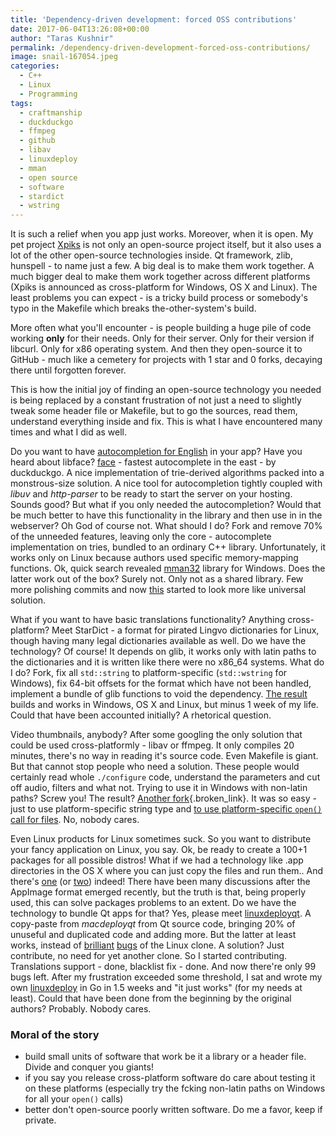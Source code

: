 ```yaml
---
title: 'Dependency-driven development: forced OSS contributions'
date: 2017-06-04T13:26:08+00:00
author: "Taras Kushnir"
permalink: /dependency-driven-development-forced-oss-contributions/
image: snail-167054.jpeg
categories:
  - C++
  - Linux
  - Programming
tags:
  - craftmanship
  - duckduckgo
  - ffmpeg
  - github
  - libav
  - linuxdeploy
  - mman
  - open source
  - software
  - stardict
  - wstring
---
```

It is such a relief when you app just works. Moreover, when it is open. My pet project [Xpiks](https://github.com/ribtoks/xpiks) is not only an open-source project itself, but it also uses a lot of the other open-source technologies inside. Qt framework, zlib, hunspell - to name just a few. A big deal is to make them work together. A much bigger deal to make them work together across different platforms (Xpiks is announced as cross-platform for Windows, OS X and Linux). The least problems you can expect - is a tricky build process or somebody's typo in the Makefile which breaks the-other-system's build.

More often what you'll encounter - is people building a huge pile of code working **only** for their needs. Only for their server. Only for their version if libcurl. Only for x86 operating system. And then they open-source it to GitHub - much like a cemetery for projects with 1 star and 0 forks, decaying there until forgotten forever.

This is how the initial joy of finding an open-source technology you needed is being replaced by a constant frustration of not just a need to slightly tweak some header file or Makefile, but to go the sources, read them, understand everything inside and fix. This is what I have encountered many times and what I did as well.

<!--more-->

Do you want to have [autocompletion for English](http://code.jamming.com.ua/implementing-autocomplete-for-english-in-c/) in your app? Have you heard about libface? [face](https://github.com/duckduckgo/cpp-libface) - fastest autocomplete in the east - by duckduckgo. A nice implementation of trie-derived algorithms packed into a monstrous-size solution. A nice tool for autocompletion tightly coupled with _libuv_ and _http-parser_ to be ready to start the server on your hosting. Sounds good? But what if you only needed the autocompletion? Would that be much better to have this functionality in the library and then use in in the webserver? Oh God of course not. What should I do? Fork and remove 70% of the unneeded features, leaving only the core - autocomplete implementation on tries, bundled to an ordinary C++ library. Unfortunately, it works only on Linux because authors used specific memory-mapping functions. Ok, quick search revealed [mman32](https://github.com/Ribtoks/mman-win32) library for Windows. Does the latter work out of the box? Surely not. Only not as a shared library. Few more polishing commits and now [this](https://github.com/Ribtoks/cpp-libface) started to look more like universal solution.

What if you want to have basic translations functionality? Anything cross-platform? Meet StarDict - a format for pirated Lingvo dictionaries for Linux, though having many legal dictionaries available as well. Do we have the technology? Of course! It depends on glib, it works only with latin paths to the dictionaries and it is written like there were no x86_64 systems. What do I do? Fork, fix all `std::string` to platform-specific (`std::wstring` for Windows), fix 64-bit offsets for the format which have not been handled, implement a bundle of glib functions to void the dependency. [The result](https://github.com/ribtoks/ssdll) builds and works in Windows, OS X and Linux, but minus 1 week of my life. Could that have been accounted initially? A rhetorical question.

Video thumbnails, anybody? After some googling the only solution that could be used cross-platformly - libav or ffmpeg. It only compiles 20 minutes, there's no way in reading it's source code. Even Makefile is giant. But that cannot stop people who need a solution. These people would certainly read whole `./configure` code, understand the parameters and cut off audio, filters and what not. Trying to use it in Windows with non-latin paths? Screw you! The result? [Another fork](https://github.com/Ribtoks/libavthumbnailer){.broken_link}. It was so easy - just to use platform-specific string type and [to use platform-specific `open()` call for files](http://code.jamming.com.ua/unicode-support-for-avformat_open_input-in-windows/). No, nobody cares.

Even Linux products for Linux sometimes suck. So you want to distribute your fancy application on Linux, you say. Ok, be ready to create a 100+1 packages for all possible distros! What if we had a technology like .app directories in the OS X where you can just copy the files and run them.. And there's [one](https://appimage.org) (or [two](http://flatpak.org/)) indeed! There have been many discussions after the AppImage format emerged recently, but the truth is that, being properly used, this can solve packages problems to an extent. Do we have the technology to bundle Qt apps for that? Yes, please meet [linuxdeployqt](https://github.com/probonopd/linuxdeployqt/). A copy-paste from _macdeployqt_ from Qt source code, bringing 20% of unuseful and duplicated code and adding more. But the latter at least works, instead of [brilliant](https://github.com/probonopd/linuxdeployqt/issues/117) [bugs](https://github.com/probonopd/linuxdeployqt/issues/25) of the Linux clone. A solution? Just contribute, no need for yet another clone. So I started contributing. Translations support - done, blacklist fix - done. And now there're only 99 bugs left. After my frustration exceeded some threshold, I sat and wrote my own [linuxdeploy](https://github.com/Ribtoks/linuxdeploy) in Go in 1.5 weeks and "it just works" (for my needs at least). Could that have been done from the beginning by the original authors? Probably. Nobody cares.

### Moral of the story

  * build small units of software that work be it a library or a header file. Divide and conquer you giants!
  * if you say you release cross-platform software do care about testing it on these platforms (especially try the fcking non-latin paths on Windows for all your `open()` calls)
  * better don't open-source poorly written software. Do me a favor, keep if private.
